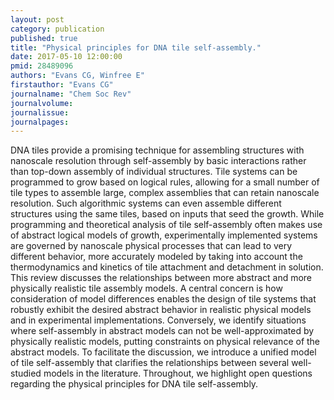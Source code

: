 ```yaml
---
layout: post
category: publication
published: true
title: "Physical principles for DNA tile self-assembly."
date: 2017-05-10 12:00:00
pmid: 28489096
authors: "Evans CG, Winfree E"
firstauthor: "Evans CG"
journalname: "Chem Soc Rev"
journalvolume: 
journalissue: 
journalpages: 
---
```


DNA tiles provide a promising technique for assembling structures with nanoscale resolution through self-assembly by basic interactions rather than top-down assembly of individual structures. Tile systems can be programmed to grow based on logical rules, allowing for a small number of tile types to assemble large, complex assemblies that can retain nanoscale resolution. Such algorithmic systems can even assemble different structures using the same tiles, based on inputs that seed the growth. While programming and theoretical analysis of tile self-assembly often makes use of abstract logical models of growth, experimentally implemented systems are governed by nanoscale physical processes that can lead to very different behavior, more accurately modeled by taking into account the thermodynamics and kinetics of tile attachment and detachment in solution. This review discusses the relationships between more abstract and more physically realistic tile assembly models. A central concern is how consideration of model differences enables the design of tile systems that robustly exhibit the desired abstract behavior in realistic physical models and in experimental implementations. Conversely, we identify situations where self-assembly in abstract models can not be well-approximated by physically realistic models, putting constraints on physical relevance of the abstract models. To facilitate the discussion, we introduce a unified model of tile self-assembly that clarifies the relationships between several well-studied models in the literature. Throughout, we highlight open questions regarding the physical principles for DNA tile self-assembly.


